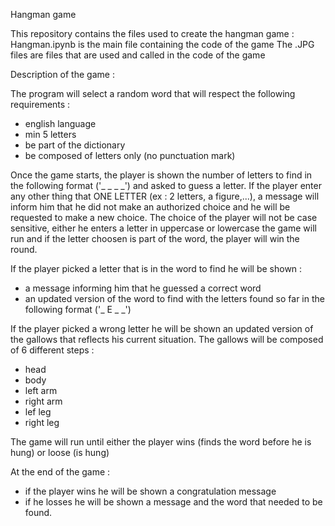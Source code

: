 Hangman game

This repository contains the files used to create the hangman game :
Hangman.ipynb is the main file containing the code of the game
The .JPG files are files that are used and called in the code of the game

Description of the game :

The program will select a random word that will respect the following requirements :
- english language 
- min 5 letters
- be part of the dictionary
- be composed of letters only (no punctuation mark)

Once the game starts, the player is shown the number of letters to find in the following format ('_ _ _ _') and asked to guess a letter.
If the player enter any other thing that ONE LETTER (ex : 2 letters, a figure,...), a message will inform him that he did not make an authorized choice and he will be requested to make a new choice.
The choice of the player will not be case sensitive, either he enters a letter in uppercase or lowercase the game will run and if the letter choosen is part of the word, the player will win the round.

If the player picked a letter that is in the word to find he will be shown :
- a message informing him that he guessed a correct word
- an updated version of the word to find with the letters found so far in the following format ('_ E _ _')

If the player picked a wrong letter he will be shown an updated version of the gallows that reflects his current situation.
The gallows will be composed of 6 different steps :
- head
- body
- left arm
- right arm
- lef leg
- right leg

The game will run until either the player wins (finds the word before he is hung) or loose (is hung)

At the end of the game :
- if the player wins he will be shown a congratulation message
- if he losses he will be shown a message and the word that needed to be found.
 
